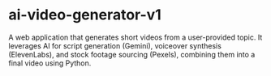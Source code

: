 # ai-video-generator-v1
A web application that generates short videos from a user-provided topic. It leverages AI for script generation (Gemini), voiceover synthesis (ElevenLabs), and stock footage sourcing (Pexels), combining them into a final video using Python.
